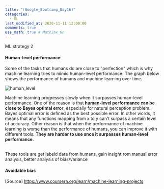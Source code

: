 ```yaml
---
title: "[Google_Bootcamp_Day16]"
categories: 
  - ML
last_modified_at: 2020-11-11 12:00:00
comments: true
use_math: true # MathJax On
---
```

ML strategy 2

#### Human-level performance
Some of the tasks that humans do are close to "perfection" which is why machine learning tries to mimic human-level performance. The graph below shows the performance of humans and machine learning over time.

![human_level](https://user-images.githubusercontent.com/62474292/101132271-0e47d300-364a-11eb-9b63-02cb3c538722.png)

Machine learning progresses slowly when it surpasses human-level performance. One of the reason is that **human-level performance can be close to Bayes optimal error**, especially for natural perception problem. Bayes optimal error is defined as the best possible error. In other words, it means that any functions mapping from x to y can't surpass a certain level of accuracy. Other reason is that when the performance of machine learning is worse than the performance of humans, you can improve it with different tools. **They are harder to use once it surpasses human-level performance.** <br><br>

These tools are get labeld data from humans, gain insight rom manual error analysis, better analysis of bias/variance

#### Avoidable bias

[Source] https://www.coursera.org/learn/machine-learning-projects
